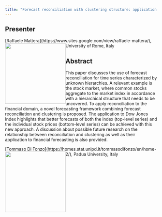 ```yaml
---
title: "Forecast reconciliation with clustering structure: application to stock prices"
---
```


## Presenter

<div class = "figure">
[Raffaele Mattera](https://www.sites.google.com/view/raffaele-mattera/), University of Rome, Italy
<img src="/img/mattera.png"  width=200px height=200px style="float:left">
</div>

## Abstract

This paper discusses the use of forecast reconciliation for time series characterized by unknown hierarchies. A relevant example is the stock market, where common stocks aggregate to the market index in accordance with a hierarchical structure that needs to be uncovered. To apply reconciliation to the financial domain, a novel forecasting framework combining forecast reconciliation and clustering is proposed. The application to Dow Jones Index highlights that better forecasts of both the index (top-level series) and the individual stock prices (bottom-level series) can be achieved with this new approach. A discussion about possible future research on the relationship between reconciliation and clustering as well as their application to financial forecasting is also provided.

<div class = "figure">
[Tommaso Di Fonzo](https://homes.stat.unipd.it/tommasodifonzo/en/home-2/), Padua University, Italy
<img src=/img/??.png  width=200px height=200px style="float:left">
</div>
